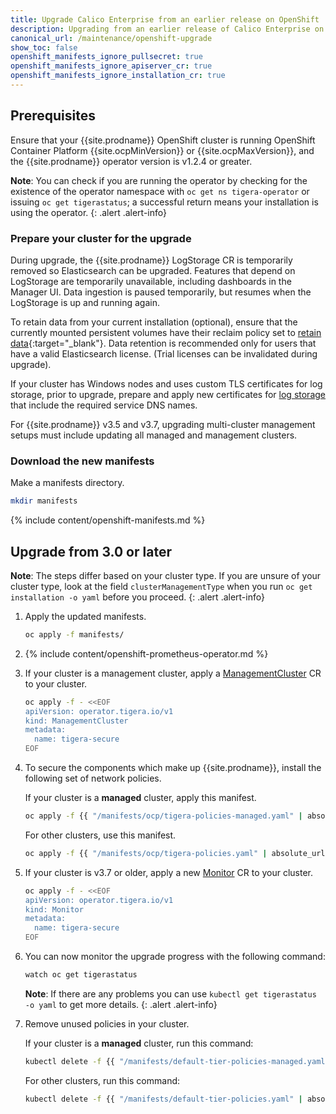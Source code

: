 ```yaml
---
title: Upgrade Calico Enterprise from an earlier release on OpenShift
description: Upgrading from an earlier release of Calico Enterprise on OpenShift.
canonical_url: /maintenance/openshift-upgrade
show_toc: false
openshift_manifests_ignore_pullsecret: true
openshift_manifests_ignore_apiserver_cr: true
openshift_manifests_ignore_installation_cr: true
---
```


## Prerequisites

Ensure that your {{site.prodname}} OpenShift cluster is running OpenShift Container Platform 
{{site.ocpMinVersion}} or {{site.ocpMaxVersion}}, and the {{site.prodname}} operator version is v1.2.4 or greater.

**Note**: You can check if you are running the operator by checking for the existence of the operator namespace
with `oc get ns tigera-operator` or issuing `oc get tigerastatus`; a successful return means your installation is
using the operator.
{: .alert .alert-info}

### Prepare your cluster for the upgrade

During upgrade, the {{site.prodname}} LogStorage CR is temporarily removed so Elasticsearch can be upgraded. Features
that depend on LogStorage are temporarily unavailable, including dashboards in the Manager UI. Data ingestion is paused
temporarily, but resumes when the LogStorage is up and running again.

To retain data from your current installation (optional), ensure that the currently mounted persistent volumes
have their reclaim policy set to [retain data](https://kubernetes.io/docs/tasks/administer-cluster/change-pv-reclaim-policy/){:target="_blank"}.
Data retention is recommended only for users that have a valid Elasticsearch license. (Trial licenses can be invalidated
during upgrade).

If your cluster has Windows nodes and uses custom TLS certificates for log storage, prior to upgrade, prepare and apply new certificates for [log storage]({{site.baseurl}}/security/comms/log-storage-tls) that include the required service DNS names.

For {{site.prodname}} v3.5 and v3.7, upgrading multi-cluster management setups must include updating all managed and management clusters.

### Download the new manifests

Make a manifests directory.

```bash
mkdir manifests
```

{% include content/openshift-manifests.md %}

## Upgrade from 3.0 or later
**Note**: The steps differ based on your cluster type. If you are unsure of your cluster type, look at the field `clusterManagementType` when you run `oc get installation -o yaml` before you proceed.
{: .alert .alert-info}

1. Apply the updated manifests.
   ```bash
   oc apply -f manifests/
   ```

1. {% include content/openshift-prometheus-operator.md %}

1. If your cluster is a management cluster, apply a [ManagementCluster]({{site.baseurl}}/reference/installation/api#operator.tigera.io/v1.ManagementCluster)
   CR to your cluster.
   ```bash
   oc apply -f - <<EOF
   apiVersion: operator.tigera.io/v1
   kind: ManagementCluster
   metadata:
     name: tigera-secure
   EOF
   ```

1. To secure the components which make up {{site.prodname}}, install the following set of network policies.

   If your cluster is a **managed** cluster, apply this manifest.
   
   ```bash
   oc apply -f {{ "/manifests/ocp/tigera-policies-managed.yaml" | absolute_url }}
   ```
   
   For other clusters, use this manifest.
   
   ```bash
   oc apply -f {{ "/manifests/ocp/tigera-policies.yaml" | absolute_url }}
   ```

1. If your cluster is v3.7 or older, apply a new [Monitor]({{site.baseurl}}/reference/installation/api#operator.tigera.io/v1.Monitor)
   CR to your cluster.
   ```bash
   oc apply -f - <<EOF
   apiVersion: operator.tigera.io/v1
   kind: Monitor
   metadata:
     name: tigera-secure
   EOF
   ```

1. You can now monitor the upgrade progress with the following command:
   ```bash
   watch oc get tigerastatus
   ```

     **Note**: If there are any problems you can use `kubectl get tigerastatus -o yaml` to get more details.
     {: .alert .alert-info}

1. Remove unused policies in your cluster.

   If your cluster is a **managed** cluster, run this command:

   ```bash
   kubectl delete -f {{ "/manifests/default-tier-policies-managed.yaml" | absolute_url }}
   ```

   For other clusters, run this command:

   ```bash
   kubectl delete -f {{ "/manifests/default-tier-policies.yaml" | absolute_url }}
   ```
